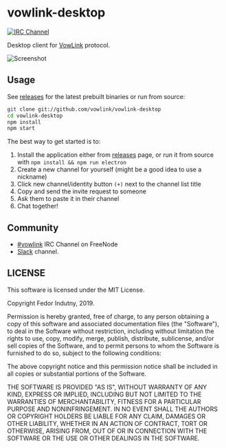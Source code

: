 # vowlink-desktop
[![IRC Channel](https://img.shields.io/badge/IRC-%23vowlink-1e72ff.svg?style=flat)][comm-irc]

Desktop client for [VowLink][] protocol.

![Screenshot](https://raw.githubusercontent.com/vowlink/vowlink-desktop/master/Artwork/desktop-screenshot.png)

## Usage

See [releases][] for the latest prebuilt binaries or run from source:
```sh
git clone git://github.com/vowlink/vowlink-desktop
cd vowlink-desktop
npm install
npm start
```

The best way to get started is to:
1. Install the application either from [releases][] page, or run it from source
with `npm install && npm run electron`
2. Create a new channel for yourself (might be a good idea to use a nickname)
4. Click new channel/identity button `(+)` next to the channel list title
5. Copy and send the invite request to someone
6. Ask them to paste it in their channel
7. Chat together!

## Community

* [#vowlink][comm-irc] IRC Channel on FreeNode
* [Slack][] channel.

## LICENSE

This software is licensed under the MIT License.

Copyright Fedor Indutny, 2019.

Permission is hereby granted, free of charge, to any person obtaining a
copy of this software and associated documentation files (the
"Software"), to deal in the Software without restriction, including
without limitation the rights to use, copy, modify, merge, publish,
distribute, sublicense, and/or sell copies of the Software, and to permit
persons to whom the Software is furnished to do so, subject to the
following conditions:

The above copyright notice and this permission notice shall be included
in all copies or substantial portions of the Software.

THE SOFTWARE IS PROVIDED "AS IS", WITHOUT WARRANTY OF ANY KIND, EXPRESS
OR IMPLIED, INCLUDING BUT NOT LIMITED TO THE WARRANTIES OF
MERCHANTABILITY, FITNESS FOR A PARTICULAR PURPOSE AND NONINFRINGEMENT. IN
NO EVENT SHALL THE AUTHORS OR COPYRIGHT HOLDERS BE LIABLE FOR ANY CLAIM,
DAMAGES OR OTHER LIABILITY, WHETHER IN AN ACTION OF CONTRACT, TORT OR
OTHERWISE, ARISING FROM, OUT OF OR IN CONNECTION WITH THE SOFTWARE OR THE
USE OR OTHER DEALINGS IN THE SOFTWARE.

[VowLink]: https://github.com/vowlink/vowlink
[releases]: https://github.com/vowlink/vowlink-electron/releases
[comm-irc]: https://www.irccloud.com/invite?channel=%23vowlink&hostname=irc.freenode.net&port=6697&ssl=1
[Slack]: https://join.slack.com/t/vowlink/shared_invite/enQtNzM1MjEzMjM1Njg2LTg2NGM2YjI0ODA0YWQ3ZDJhMGE5NTU2YTc0MTZhZGNjY2EzYjc2NmUzMTFmNTZlOGE0ZmZkMTQxMGNkMTdhYzQ
